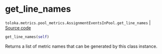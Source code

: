 # get_line_names
`toloka.metrics.pool_metrics.AssignmentEventsInPool.get_line_names` | [Source code](https://github.com/Toloka/toloka-kit/blob/v1.2.2/src/metrics/pool_metrics.py#L125)

```python
get_line_names(self)
```

Returns a list of metric names that can be generated by this class instance.

